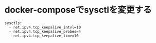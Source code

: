 # docker-composeでsysctlを変更する

    sysctls:
      - net.ipv4.tcp_keepalive_intvl=10
      - net.ipv4.tcp_keepalive_probes=4
      - net.ipv4.tcp_keepalive_time=10
